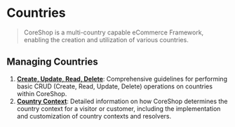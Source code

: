 # Countries

> CoreShop is a multi-country capable eCommerce Framework, enabling the creation and utilization of various countries.

## Managing Countries

1. **[Create, Update, Read, Delete](./01_CRUD.md)**: Comprehensive guidelines for performing basic CRUD (Create, Read,
   Update, Delete) operations on countries within CoreShop.
2. **[Country Context](./02_Context.md)**: Detailed information on how CoreShop determines the country context for a
   visitor or customer, including the implementation and customization of country contexts and resolvers.
